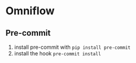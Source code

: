 # Omniflow

## Pre-commit

1. install pre-commit with `pip install pre-commit`
2. install the hook `pre-commit install`
